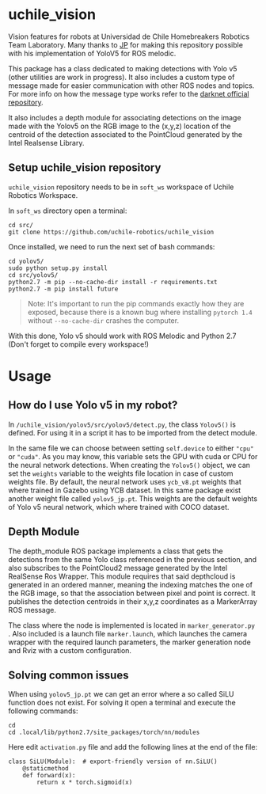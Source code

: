 # uchile_vision

Vision features for robots at Universidad de Chile Homebreakers Robotics Team Laboratory. Many thanks to [JP][Jpcaceres] for making this repository possible with his implementation of YoloV5 for ROS melodic.

This package has a class dedicated to making detections with Yolo v5 (other utilities are work in progress). It also includes a custom type of message made for easier communication with other ROS nodes and topics. For more info on how the message type works refer to the [darknet official repository][darknet].

It also includes a depth module for associating detections on the image made with the Yolov5 on the RGB image to the (x,y,z) location of the centroid of the detection associated to the PointCloud generated by the Intel Realsense Library.

## Setup uchile_vision repository

`uchile_vision` repository needs to be in `soft_ws` workspace of Uchile Robotics Workspace.

In `soft_ws` directory open a terminal:

```
cd src/
git clone https://github.com/uchile-robotics/uchile_vision
```

Once installed, we need to run the next set of bash commands:

```
cd yolov5/
sudo python setup.py install
cd src/yolov5/
python2.7 -m pip --no-cache-dir install -r requirements.txt
python2.7 -m pip install future
```
> Note: It's important to run the pip commands exactly how they are exposed, because there is a known bug where installing `pytorch 1.4` without `--no-cache-dir` crashes the computer.

With this done, Yolo v5 should work with ROS Melodic and Python 2.7 (Don't forget to compile every workspace!)

# Usage

## How do I use Yolo v5 in my robot?

In `/uchile_vision/yolov5/src/yolov5/detect.py`, the class `Yolov5()` is defined. For using it in a script it has to be imported from the detect module.

In the same file we can choose between setting `self.device` to either `"cpu"` or `"cuda"`. As you may know, this variable sets the GPU with cuda or CPU for the neural network detections. 
When creating the `Yolov5()` object, we can set the `weights` variable to the weights file location in case of custom weights file. By default, the neural network uses `ycb_v8.pt` weights that where trained in Gazebo using YCB dataset. In this same package exist another weight file called `yolov5_jp.pt`. This weights are the default weights of Yolo v5 neural network, which where trained with COCO dataset.

## Depth Module

The depth_module ROS package implements a class that gets the detections from the same Yolo class referenced in the previous section, and also subscribes to the PointCloud2 message generated by the Intel RealSense Ros Wrapper.
This module requires that said depthcloud is generated in an ordered manner, meaning the indexing matches the one of the RGB image, so that the association between pixel and point is correct. It publishes the detection centroids in their x,y,z coordinates as a MarkerArray ROS message.

The class where the node is implemented is located in  `marker_generator.py `. Also included is a launch file `marker.launch`, which launches the camera wrapper with the required launch parameters, the marker generation node and Rviz with a custom configuration.

## Solving common issues
When using `yolov5_jp.pt` we can get an error where a so called SiLU function does not exist. For solving it open a terminal and execute the following commands:

```
cd 
cd .local/lib/python2.7/site_packages/torch/nn/modules
```

Here edit `activation.py` file and add the following lines at the end of the file:

```
class SiLU(Module):  # export-friendly version of nn.SiLU()
    @staticmethod
    def forward(x):
        return x * torch.sigmoid(x)
```

[//]: # (These are reference links used in the body of this note and get stripped out when the markdown processor does its job. There is no need to format nicely because it shouldn't be seen. Thanks SO - http://stackoverflow.com/questions/4823468/store-comments-in-markdown-syntax)

   [dill]: <https://github.com/joemccann/dillinger>
   [darknet]: <https://github.com/leggedrobotics/darknet_ros/tree/master/darknet_ros_msgs>
   [Jpcaceres]: <https://github.com/Jpcaceres>     
